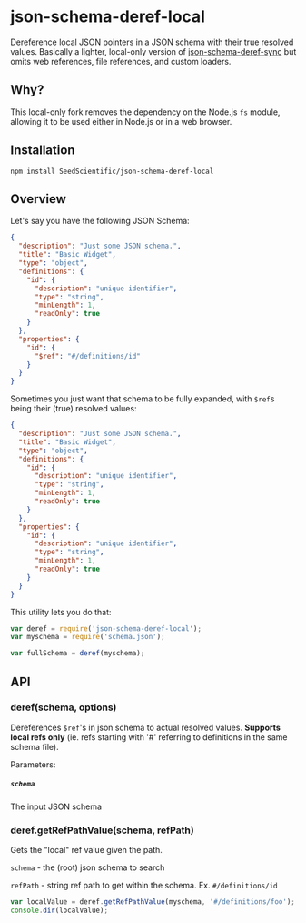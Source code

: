 # json-schema-deref-local

Dereference local JSON pointers in a JSON schema with their true resolved values.
Basically a lighter, local-only version of [json-schema-deref-sync](https://github.com/bojand/json-schema-deref-sync) but omits web references, file references, and custom loaders.

## Why?

This local-only fork removes the dependency on the Node.js `fs` module, allowing it to be used either in Node.js or in a web browser.

## Installation

`npm install SeedScientific/json-schema-deref-local`

## Overview

Let's say you have the following JSON Schema:

```json
{
  "description": "Just some JSON schema.",
  "title": "Basic Widget",
  "type": "object",
  "definitions": {
    "id": {
      "description": "unique identifier",
      "type": "string",
      "minLength": 1,
      "readOnly": true
    }
  },
  "properties": {
    "id": {
      "$ref": "#/definitions/id"
    }
  }
}
```

Sometimes you just want that schema to be fully expanded, with `$ref`s being their (true) resolved values:

```json
{
  "description": "Just some JSON schema.",
  "title": "Basic Widget",
  "type": "object",
  "definitions": {
    "id": {
      "description": "unique identifier",
      "type": "string",
      "minLength": 1,
      "readOnly": true
    }
  },
  "properties": {
    "id": {
      "description": "unique identifier",
      "type": "string",
      "minLength": 1,
      "readOnly": true
    }
  }
}
```

This utility lets you do that:


```js
var deref = require('json-schema-deref-local');
var myschema = require('schema.json');

var fullSchema = deref(myschema);
```

## API

### deref(schema, options)

Dereferences `$ref`'s in json schema to actual resolved values. **Supports local refs only** (ie. refs starting with '#' referring to definitions in the same schema file).

Parameters:

##### `schema`
The input JSON schema


### deref.getRefPathValue(schema, refPath)

Gets the "local" ref value given the path.

`schema` - the (root) json schema to search

`refPath` - string ref path to get within the schema. Ex. `#/definitions/id`

```js
var localValue = deref.getRefPathValue(myschema, '#/definitions/foo');
console.dir(localValue);
```
